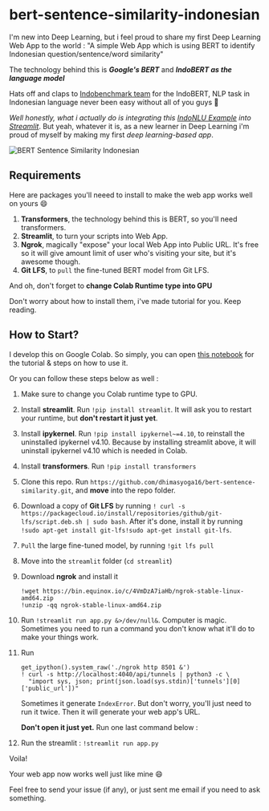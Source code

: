 # bert-sentence-similarity-indonesian


I'm new into Deep Learning, but i feel proud to share my first Deep Learning Web App to the world :
"A simple Web App which is using BERT to identify Indonesian question/sentence/word similarity"

The technology behind this is ***Google's BERT*** and ***IndoBERT as the language model***

Hats off and claps to [Indobenchmark team](https://github.com/indobenchmark) for the IndoBERT, NLP task in Indonesian language never been easy without all of you guys :tada:


_Well honestly, what i actually do is integrating this [IndoNLU Example](https://github.com/indobenchmark/indonlu/blob/master/examples/finetune_wrete.ipynb) into [Streamlit](https://streamlit.io)_.
But yeah, whatever it is, as a new learner in Deep Learning i'm proud of myself by making my first _deep learning-based app_.


![BERT Sentence Similarity Indonesian](https://github.com/dhimasyoga16/bert-sentence-similarity-indonesian/blob/master/Web%20App.png)

## Requirements

Here are packages you'll neeed to install to make the web app works well on yours :smile:

1. **Transformers**, the technology behind this is BERT, so you'll need transformers.
2. **Streamlit**, to turn your scripts into Web App.
3. **Ngrok**, magically "expose" your local Web App into Public URL. It's free so it will give amount limit of user who's visiting your site, but it's awesome though.
4. **Git LFS**, to `pull` the fine-tuned BERT model from Git LFS.

And oh, don't forget to **change Colab Runtime type into GPU**

Don't worry about how to install them, i've made tutorial for you. Keep reading.

## How to Start?

I develop this on Google Colab. So simply, you can open [this notebook](https://drive.google.com/file/d/17W53NcDs1vWzAEfayeEE8BHqRJeYHiK9/view?usp=sharing) for the tutorial & steps on how to use it.

Or you can follow these steps below as well :

1. Make sure to change you Colab runtime type to GPU.
2. Install **streamlit**. Run `!pip install streamlit`. It will ask you to restart your runtime, but **don't restart it just yet**.
3. Install **ipykernel**. Run `!pip install ipykernel~=4.10`, to reinstall the uninstalled ipykernel v4.10. Because by installing streamlit above, it will uninstall ipykernel v4.10 which is needed in Colab.
4. Install **transformers**. Run `!pip install transformers`
5. Clone this repo. Run `https://github.com/dhimasyoga16/bert-sentence-similarity.git`, and **move** into the repo folder.
6. Download a copy of **Git LFS** by running `! curl -s https://packagecloud.io/install/repositories/github/git-lfs/script.deb.sh | sudo bash`. After it's done, install it by running `!sudo apt-get install git-lfs!sudo apt-get install git-lfs`.
7. `Pull` the large fine-tuned model, by running `!git lfs pull`
8. Move into the `streamlit` folder (`cd streamlit`)
9. Download  **ngrok** and install it 
    ```
    !wget https://bin.equinox.io/c/4VmDzA7iaHb/ngrok-stable-linux-amd64.zip
    !unzip -qq ngrok-stable-linux-amd64.zip
    ```

10. Run `!streamlit run app.py &>/dev/null&`. Computer is magic. Sometimes you need to run a command you don't know what it'll do to make your things work.
11. Run 
    ```
    get_ipython().system_raw('./ngrok http 8501 &')
    ! curl -s http://localhost:4040/api/tunnels | python3 -c \
      "import sys, json; print(json.load(sys.stdin)['tunnels'][0]['public_url'])"
    ```
    Sometimes it generate `IndexError`. But don't worry, you'll just need to run it twice. Then it will generate your web app's URL.
    
    **Don't open it just yet.** Run one last command below :
    
12. Run the streamlit : `!streamlit run app.py`


Voila!

Your web app now works well just like mine :smile:

Feel free to send your issue (if any), or just sent me email if you need to ask something.
